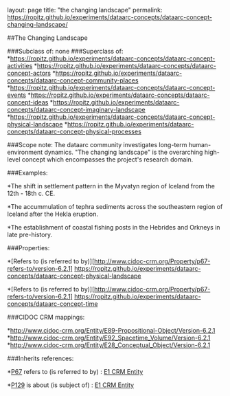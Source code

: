 layout: page
title: "the changing landscape"
permalink: https://ropitz.github.io/experiments/dataarc-concepts/dataarc-concept-changing-landscape/

##The Changing Landscape


###Subclass of: none
###Superclass of:
*https://ropitz.github.io/experiments/dataarc-concepts/dataarc-concept-activities 
*https://ropitz.github.io/experiments/dataarc-concepts/dataarc-concept-actors
*https://ropitz.github.io/experiments/dataarc-concepts/dataarc-concept-community-places
*https://ropitz.github.io/experiments/dataarc-concepts/dataarc-concept-events
*https://ropitz.github.io/experiments/dataarc-concepts/dataarc-concept-ideas
*https://ropitz.github.io/experiments/dataarc-concepts/dataarc-concept-imaginary-landscape
*https://ropitz.github.io/experiments/dataarc-concepts/dataarc-concept-physical-landscape
*https://ropitz.github.io/experiments/dataarc-concepts/dataarc-concept-physical-processes

###Scope note: The dataarc community investigates long-term human-environment dynamics. "The changing landscape" is the overarching high-level concept which encompasses the project's research domain. 

###Examples: 

*The shift in settlement pattern in the Myvatyn region of Iceland from the 12th - 18th c. CE. 

*The accummulation of tephra sediments across the southeastern region of Iceland after the Hekla eruption.

*The establishment of coastal fishing posts in the Hebrides and Orkneys in late pre-history.

###Properties:

*[Refers to (is referred to by)][http://www.cidoc-crm.org/Property/p67-refers-to/version-6.2.1]
 https://ropitz.github.io/experiments/dataarc-concepts/dataarc-concept-physical-landscape
 
*[Refers to (is referred to by)][http://www.cidoc-crm.org/Property/p67-refers-to/version-6.2.1]
 https://ropitz.github.io/experiments/dataarc-concepts/dataarc-concept-time

###CIDOC CRM mappings: 

*http://www.cidoc-crm.org/Entity/E89-Propositional-Object/Version-6.2.1
*http://www.cidoc-crm.org/Entity/E92_Spacetime_Volume/Version-6.2.1
*http://www.cidoc-crm.org/Entity/E28_Conceptual_Object/Version-6.2.1


###Inherits references:

*[P67](http://www.cidoc-crm.org/Property/p129-is-about/version-6.2.1) refers to (is referred to by) : [E1 CRM Entity](http://www.cidoc-crm.org/entity/e1-crm-entity/version-6.2.1)

*[P129](http://www.cidoc-crm.org/Property/p129-is-about/version-6.2.1) is about (is subject of) : [E1 CRM Entity](http://www.cidoc-crm.org/entity/e1-crm-entity/version-6.2.1)